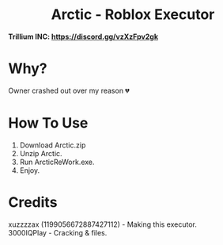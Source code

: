 <h1 align="center">Arctic - Roblox Executor</h1>

**Trillium INC: https://discord.gg/vzXzFpv2gk**

# Why?

Owner crashed out over my reason 💔

# How To Use
1. Download Arctic.zip
2. Unzip Arctic.
4. Run ArcticReWork.exe.
5. Enjoy.

# Credits
xuzzzzax (1199056672887427112) - Making this executor. </br>
3000IQPlay - Cracking & files. </br>
